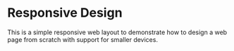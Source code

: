 # Responsive Design

This is a simple responsive web layout to demonstrate how to design a web page from scratch with support for smaller devices. 
